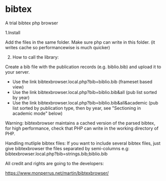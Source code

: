 # bibtex
A trial bibtex php browser

1.Install

Add the files in the same folder. Make sure php can write in this folder. (it writes cache so performancewise is much quicker)

2. How to call the library:

Create a bib file with the publication records (e.g. biblio.bib) and upload it to your server.
* Use the link bibtexbrowser.local.php?bib=biblio.bib (frameset based view)
* Use the link bibtexbrowser.local.php?bib=biblio.bib&all (pub list sorted by year)
* Use the link bibtexbrowser.local.php?bib=biblio.bib&all&academic (pub list sorted by publication type, then by year, see "Sectioning in academic mode" below)

Warning: bibtexbrowser maintains a cached version of the parsed bibtex, for high performance, check that PHP can write in the working directory of PHP.

Handling mutliple bibtex files: If you want to include several bibtex files, just give bibtexbrowser the files separated by semi-columns e.g:
bibtexbrowser.local.php?bib=strings.bib;biblio.bib


All credit and rights are going to the developers:

https://www.monperrus.net/martin/bibtexbrowser/

